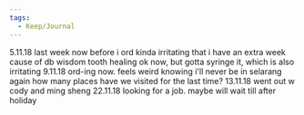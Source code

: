 ```yaml
---
tags:
  - Keep/Journal
---
```


5.11.18
last week now before i ord
kinda irritating that i have an extra week cause of db
wisdom tooth healing ok now, but gotta syringe it, which is also irritating
9.11.18
ord-ing now. feels weird knowing i'll never be in selarang again
how many places have we visited for the last time?
13.11.18
went out w cody and ming sheng
22.11.18
looking for a job. maybe will wait till after holiday
